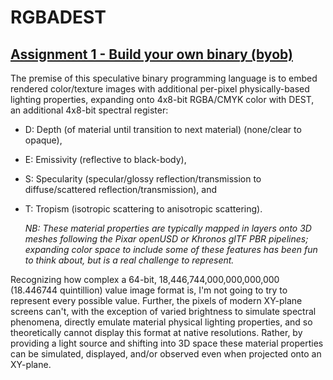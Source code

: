 # RGBADEST
## [Assignment 1 - Build your own binary (byob)](https://github.com/charlieroberts/imgd-5010-s24/blob/main/assignment1-binary.md)

The premise of this speculative binary programming language is to embed rendered color/texture images with additional per-pixel physically-based lighting properties, expanding onto 4x8-bit RGBA/CMYK color with DEST, an additional 4x8-bit spectral register: 
- D: Depth (of material until transition to next material) (none/clear to opaque),
- E: Emissivity (reflective to black-body), 
- S: Specularity (specular/glossy reflection/transmission to diffuse/scattered reflection/transmission), and
- T: Tropism (isotropic scattering to anisotropic scattering). 

  *NB: These material properties are typically mapped in layers onto 3D meshes following the Pixar openUSD or Khronos glTF PBR pipelines; expanding color space to include some of these features has been fun to think about, but is a real challenge to represent.*

Recognizing how complex a 64-bit, 18,446,744,000,000,000,000 (18.446744 quintillion) value image format is, I'm not going to try to represent every possible value. Further, the pixels of modern XY-plane screens can't, with the exception of varied brightness to simulate spectral phenomena, directly emulate material physical lighting properties, and so theoretically cannot display this format at native resolutions. Rather, by providing a light source and shifting into 3D space these material properties can be simulated, displayed, and/or observed even when projected onto an XY-plane.
